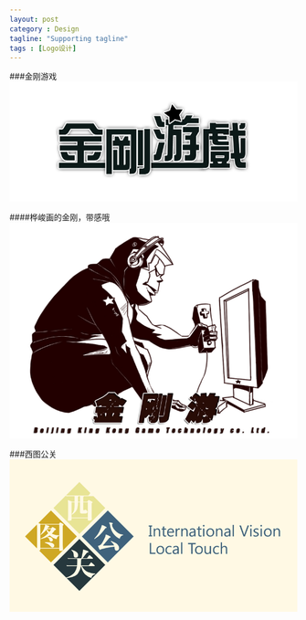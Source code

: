 ```yaml
---
layout: post
category : Design
tagline: "Supporting tagline"
tags : [Logo设计]
---
```


###金刚游戏
<img src="/images/jglogo.png" style="max-width:100%" />

####桦峻画的金刚，带感哦
<img src="/images/jglogo2.png" style="max-width:100%" />

###西图公关
<img src="/images/xtlogo.png" style="max-width:100%" />